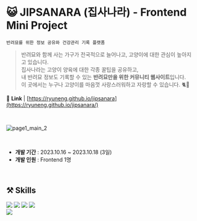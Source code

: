 # 😺 JIPSANARA (집사나라) - Frontend Mini Project

`반려묘를 위한 정보 공유와 건강관리 기록 플랫폼`
> 반려묘와 함께 사는 가구가 전국적으로 늘어나고, 고양이에 대한 관심이 높아지고 있습니다.<br>
집사나라는 고양이 양육에 대한 각종 꿀팁을 공유하고, <br>내 반려묘 정보도 기록할 수 있는 **반려묘만을 위한 커뮤니티 웹사이트**입니다.<br>
이 곳에서는 누구나 고양이를 마음껏 사랑스러워하고 자랑할 수 있습니다. 🐈🐾

🔗 <b>Link</b> | <a target="_blank">[https://ryuneng.github.io/jipsanara](https://ryuneng.github.io/jipsanara/)</a><br>

<br>

![page1_main_2](https://github.com/ryuneng/frontend-project-jipsanara/assets/137076160/9a6dc76e-6683-4a6c-9a30-e3fc63b3dbe2)

<br>

- **개발 기간** : 2023.10.16 ~ 2023.10.18 (3일)
- **개발 인원** : Frontend 1명

<br>

## ⚒️ Skills
<div>
  <img src="https://img.shields.io/badge/HTML-E34F26?style=flat-square&logo=html5&logoColor=white"/>
  <img src="https://img.shields.io/badge/CSS-1572B6?style=flat-square&logo=css3&logoColor=white"/>
  <img src="https://img.shields.io/badge/JavaScript-F7DF1E?style=flat-square&logo=javascript&logoColor=white"/>
  <img src="https://img.shields.io/badge/jquery-0769AD?style=flat-square&logo=jquery&logoColor=white"/>
<div>
<div>
  <img src="https://img.shields.io/badge/VS Code-007ACC?style=flat-square&logo=visualstudiocode&logoColor=white"/>
</div>

<br>

